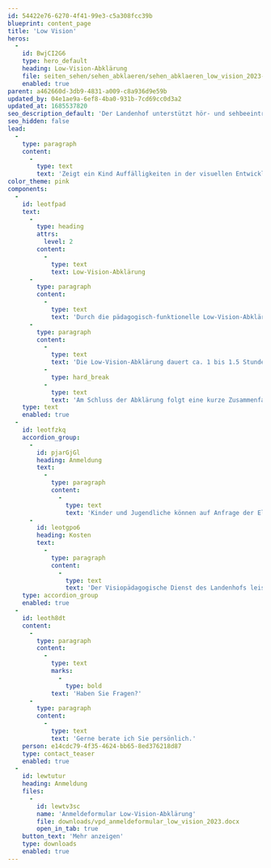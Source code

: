 ```yaml
---
id: 54422e76-6270-4f41-99e3-c5a308fcc39b
blueprint: content_page
title: 'Low Vision'
heros:
  -
    id: BwjCI2G6
    type: hero_default
    heading: Low-Vision-Abklärung
    file: seiten_sehen/sehen_abklaeren/sehen_abklaeren_low_vision_2023-02.jpg
    enabled: true
parent: a462660d-3db9-4831-a009-c8a936d9e59b
updated_by: 04e1ae9a-6ef8-4ba0-931b-7cd69cc0d3a2
updated_at: 1685537820
seo_description_default: 'Der Landenhof unterstützt hör- und sehbeeinträchtigte Kinder & Jugendliche in ihrem selbstbestimmten Leben durch Förderung ihrer Fähigkeiten & Entwicklung'
seo_hidden: false
lead:
  -
    type: paragraph
    content:
      -
        type: text
        text: 'Zeigt ein Kind Auffälligkeiten in der visuellen Entwicklung oder Wahrnehmung, klären wir ab, ob eine Sehbeeinträchtigung oder ein Verdacht auf eine zerebrale visuelle Wahrnehmungsstörung (CVI) vorliegt.'
color_theme: pink
components:
  -
    id: leotfpad
    text:
      -
        type: heading
        attrs:
          level: 2
        content:
          -
            type: text
            text: Low-Vision-Abklärung
      -
        type: paragraph
        content:
          -
            type: text
            text: 'Durch die pädagogisch-funktionelle Low-Vision-Abklärung werden die Sehentwicklung und das Sehverhalten des Kindes geprüft. Ausserdem werden sein allgemeiner Entwicklungsstand, sein Entwicklungspotenzial und seine besonderen Stärken miteinbezogen. Weiter wird der Bedarf nach Hilfsmitteln, einer optimalen Beleuchtungsgestaltung und das Beiziehen anderer Fachleute geklärt.'
      -
        type: paragraph
        content:
          -
            type: text
            text: 'Die Low-Vision-Abklärung dauert ca. 1 bis 1.5 Stunden und findet am Landenhof statt. '
          -
            type: hard_break
          -
            type: text
            text: 'Am Schluss der Abklärung folgt eine kurze Zusammenfassung/Beratung des Bedarfs an visiopädagogischen Unterstützungsmassnahmen.'
    type: text
    enabled: true
  -
    id: leotfzkq
    accordion_group:
      -
        id: pjarGjGl
        heading: Anmeldung
        text:
          -
            type: paragraph
            content:
              -
                type: text
                text: 'Kinder und Jugendliche können auf Anfrage der Eltern, des Schulpsychologischen Dienstes, von Schulleitungen oder Lehrpersonen (in Absprache mit den Eltern) für eine Low-Vision-Abklärung angemeldet werden.'
      -
        id: leotgpo6
        heading: Kosten
        text:
          -
            type: paragraph
            content:
              -
                type: text
                text: 'Der Visiopädagogische Dienst des Landenhofs leistet sein Angebot im Auftrag des Kantons Aargau und ist deshalb kostenlos.'
    type: accordion_group
    enabled: true
  -
    id: leoth8dt
    content:
      -
        type: paragraph
        content:
          -
            type: text
            marks:
              -
                type: bold
            text: 'Haben Sie Fragen?'
      -
        type: paragraph
        content:
          -
            type: text
            text: 'Gerne berate ich Sie persönlich.'
    person: e14cdc79-4f35-4624-bb65-8ed376218d87
    type: contact_teaser
    enabled: true
  -
    id: lewtutur
    heading: Anmeldung
    files:
      -
        id: lewtv3sc
        name: 'Anmeldeformular Low-Vision-Abklärung'
        file: downloads/vpd_anmeldeformular_low_vision_2023.docx
        open_in_tab: true
    button_text: 'Mehr anzeigen'
    type: downloads
    enabled: true
---
```

